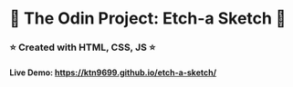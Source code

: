 # 🔴 The Odin Project: Etch-a Sketch 🔴

### ⭐ Created with HTML, CSS, JS ⭐
#### Live Demo: https://ktn9699.github.io/etch-a-sketch/
